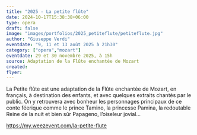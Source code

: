 ```yaml
---
title: "2025 - La petite flûte"
date: 2024-10-17T15:38:38+06:00
type: opera
draft: false
image: "images/portfolios/2025_petiteflute/petiteflute.jpg"
author: "Giuseppe Verdi"
eventdate: "9, 11 et 13 août 2025 à 21h30"
category: ["opera","mozart"]
eventdate: 29 et 30 novembre 2025, à 15h
source: Adaptation de la Flûte enchantée de Mozart
created: 
flyer: 
---
```

	
La Petite flûte est une adaptation de la Flûte enchantée de Mozart, en français, à destination des enfants, et avec quelques extraits chantés par le public. On y retrouvera avec bonheur les personnages principaux de ce conte féerique comme le prince Tamino, la princesse Pamina, la redoutable Reine de la nuit et bien sûr Papageno, l’oiseleur jovial...


https://my.weezevent.com/la-petite-flute

